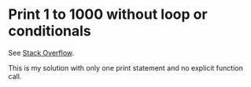 # Print 1 to 1000 without loop or conditionals

See [Stack Overflow](https://stackoverflow.com/q/4568645/5958455).

This is my solution with only one print statement and no explicit function call.